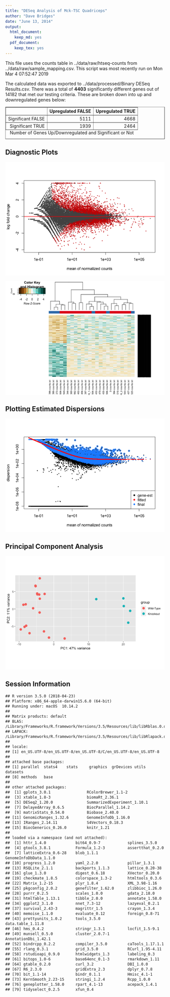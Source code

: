 ```yaml
---
title: "DESeq Analysis of Mck-TSC Quadriceps"
author: "Dave Bridges"
date: "June 13, 2014"
output:
  html_document:
    keep_md: yes
  pdf_document:
    keep_tex: yes
---
```






This file uses the counts table in ../data/raw/htseq-counts from ../data/raw/sample_mapping.csv.  This script was most recently run on Mon Mar  4 07:52:47 2019





The calculated data was exported to ../data/processed/Binary DESeq Results.csv.  There was a total of **4403** significantly different genes out of 14182 that met our testing criteria.  These are broken down into up and downregulated genes below:

<!-- html table generated in R 3.5.0 by xtable 1.8-3 package -->
<!-- Mon Mar  4 07:53:35 2019 -->
<table border=1>
<caption align="bottom"> Number of Genes Up/Downregulated and Significant or Not </caption>
<tr> <th>  </th> <th> Upregulated FALSE </th> <th> Upregulated TRUE </th>  </tr>
  <tr> <td align="right"> Significant FALSE </td> <td align="right"> 5111 </td> <td align="right"> 4668 </td> </tr>
  <tr> <td align="right"> Significant TRUE </td> <td align="right"> 1939 </td> <td align="right"> 2464 </td> </tr>
   </table>

Diagnostic Plots
----------------

![](figure/ma-plots-1.png)<!-- -->

![](figure/heatmap-1.png)<!-- -->

Plotting Estimated Dispersions
-------------------------------
![](figure/dispersion-plot-1.png)<!-- -->


Principal Component Analysis
------------------------------

![](figure/pca-plot-1.png)<!-- -->


Session Information
-------------------


```
## R version 3.5.0 (2018-04-23)
## Platform: x86_64-apple-darwin15.6.0 (64-bit)
## Running under: macOS  10.14.2
## 
## Matrix products: default
## BLAS: /Library/Frameworks/R.framework/Versions/3.5/Resources/lib/libRblas.0.dylib
## LAPACK: /Library/Frameworks/R.framework/Versions/3.5/Resources/lib/libRlapack.dylib
## 
## locale:
## [1] en_US.UTF-8/en_US.UTF-8/en_US.UTF-8/C/en_US.UTF-8/en_US.UTF-8
## 
## attached base packages:
## [1] parallel  stats4    stats     graphics  grDevices utils     datasets 
## [8] methods   base     
## 
## other attached packages:
##  [1] gplots_3.0.1                RColorBrewer_1.1-2         
##  [3] xtable_1.8-3                biomaRt_2.36.1             
##  [5] DESeq2_1.20.0               SummarizedExperiment_1.10.1
##  [7] DelayedArray_0.6.5          BiocParallel_1.14.2        
##  [9] matrixStats_0.54.0          Biobase_2.40.0             
## [11] GenomicRanges_1.32.6        GenomeInfoDb_1.16.0        
## [13] IRanges_2.14.11             S4Vectors_0.18.3           
## [15] BiocGenerics_0.26.0         knitr_1.21                 
## 
## loaded via a namespace (and not attached):
##  [1] httr_1.4.0             bit64_0.9-7            splines_3.5.0         
##  [4] gtools_3.8.1           Formula_1.2-3          assertthat_0.2.0      
##  [7] latticeExtra_0.6-28    blob_1.1.1             GenomeInfoDbData_1.1.0
## [10] progress_1.2.0         yaml_2.2.0             pillar_1.3.1          
## [13] RSQLite_2.1.1          backports_1.1.3        lattice_0.20-38       
## [16] glue_1.3.0             digest_0.6.18          XVector_0.20.0        
## [19] checkmate_1.8.5        colorspace_1.3-2       htmltools_0.3.6       
## [22] Matrix_1.2-15          plyr_1.8.4             XML_3.98-1.16         
## [25] pkgconfig_2.0.2        genefilter_1.62.0      zlibbioc_1.26.0       
## [28] purrr_0.2.5            scales_1.0.0           gdata_2.18.0          
## [31] htmlTable_1.13.1       tibble_2.0.0           annotate_1.58.0       
## [34] ggplot2_3.1.0          nnet_7.3-12            lazyeval_0.2.1        
## [37] survival_2.43-3        magrittr_1.5           crayon_1.3.4          
## [40] memoise_1.1.0          evaluate_0.12          foreign_0.8-71        
## [43] prettyunits_1.0.2      tools_3.5.0            data.table_1.11.8     
## [46] hms_0.4.2              stringr_1.3.1          locfit_1.5-9.1        
## [49] munsell_0.5.0          cluster_2.0.7-1        AnnotationDbi_1.42.1  
## [52] bindrcpp_0.2.2         compiler_3.5.0         caTools_1.17.1.1      
## [55] rlang_0.3.1            grid_3.5.0             RCurl_1.95-4.11       
## [58] rstudioapi_0.9.0       htmlwidgets_1.3        labeling_0.3          
## [61] bitops_1.0-6           base64enc_0.1-3        rmarkdown_1.11        
## [64] gtable_0.2.0           curl_3.2               DBI_1.0.0             
## [67] R6_2.3.0               gridExtra_2.3          dplyr_0.7.8           
## [70] bit_1.1-14             bindr_0.1.1            Hmisc_4.1-1           
## [73] KernSmooth_2.23-15     stringi_1.2.4          Rcpp_1.0.0            
## [76] geneplotter_1.58.0     rpart_4.1-13           acepack_1.4.1         
## [79] tidyselect_0.2.5       xfun_0.4
```
